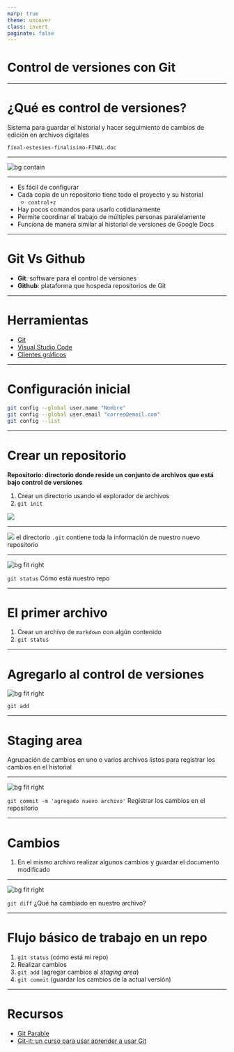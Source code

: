 ```yaml
---
marp: true
theme: uncover
class: invert
paginate: false
---
```


# Control de versiones con Git

---

# ¿Qué es control de versiones?

Sistema para guardar el historial y hacer seguimiento de cambios de edición en archivos digitales

``final-estesies-finalisimo-FINAL.doc``

---

![bg contain](./img/commits.png)

---

* Es fácil de configurar
* Cada copia de un repositorio tiene todo el proyecto y su historial
  * `control+z` 
* Hay pocos comandos para usarlo cotidianamente
* Permite coordinar el trabajo de múltiples personas paralelamente
* Funciona de manera similar al historial de versiones de Google Docs

---

# Git Vs Github

* **Git**: software para el control de versiones
* **Github**: plataforma que hospeda repositorios de Git

---

# Herramientas 

* [Git](https://git-scm.com/downloads)
* [Visual Studio Code](https://code.visualstudio.com)
* [Clientes gráficos](https://git-scm.com/downloads/guis)

---

# Configuración inicial

```bash
git config --global user.name "Nombre"
git config --global user.email "correo@email.com"
git config --list
```

---

# Crear un repositorio
<style scoped>section{font-size:30px;}</style>

**Repositorio: directorio donde reside un conjunto de archivos que está bajo control de versiones**

1. Crear un directorio usando el explorador de archivos
2. ``git init``

![](./img/vs-git-init.png)

---

![](./img/git-dir.png)
el directorio ``.git`` contiene toda la información de nuestro nuevo repositorio

---

![bg fit right](./img/git-status.png)

``git status``
Cómo está nuestro repo 

---

# El primer archivo

1. Crear un archivo de ``markdown`` con algún contenido
2. ``git status``

---

<style scoped>section{font-size:30px;}</style>

# Agregarlo al control de versiones

![bg fit right](./img/git-add.png)

``git add``

---

# Staging area

Agrupación de cambios en uno o varios archivos listos para registrar los cambios en el historial

---

<style scoped>section{font-size:30px;}</style>
![bg fit right](./img/git-commit.png)

``git commit -m 'agregado nuevo archivo'``
Registrar los cambios en el repositorio

---

# Cambios

1. En el mismo archivo realizar algunos cambios y guardar el documento modificado

---

<style scoped>section{font-size:30px;}</style>
![bg fit right](./img/git-diff.png)

``git diff``
¿Qué ha cambiado en nuestro archivo?

---

# Flujo básico de trabajo en un repo

1. ``git status`` (cómo está mi repo)
2. Realizar cambios
3. ``git add`` (agregar cambios al *staging area*)
4. ``git commit`` (guardar los cambios de la actual versión)

---

# Recursos

* [Git Parable](https://tom.preston-werner.com/2009/05/19/the-git-parable.html)
* [Git-it: un curso para usar aprender a usar Git ](https://github.com/jlord/git-it-electron)